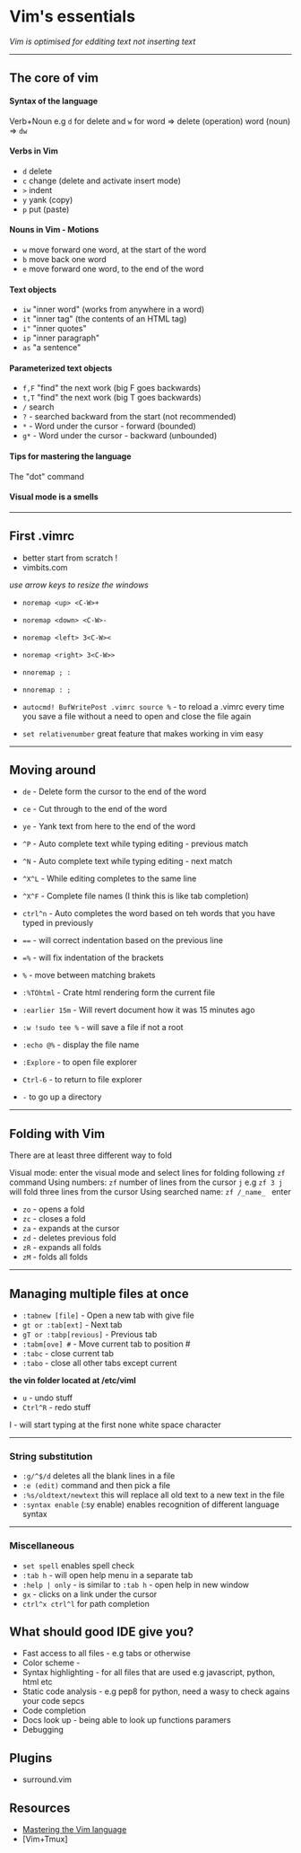 # Vim's essentials 

_Vim is optimised for edditing text not inserting text_

----------------------------------------------------------------------------------------------------

## The core of vim

#### Syntax of the language

Verb+Noun e.g `d` for delete and `w` for word => delete (operation) word (noun) => `dw`

#### Verbs in Vim

- `d` delete
- `c` change (delete and activate insert mode)
- `>` indent
- `y` yank (copy)
- `p` put (paste)

#### Nouns in Vim - Motions

- `w` move forward one word, at the start of the word
- `b` move back one word
- `e` move forward one word, to the end of the word

#### Text objects

- `iw` "inner word" (works from anywhere in a word)
- `it` "inner tag" (the contents of an HTML tag)
- `i"` "inner quotes"
- `ip` "inner paragraph"
- `as` "a sentence"

#### Parameterized text objects

- `f,F` "find" the next work (big F goes backwards)
- `t,T` "find" the next work (big T goes backwards)
- `/` search
- `?` - searched backward from the start (not recommended)
- `*` - Word under the cursor - forward (bounded)
- `g*` - Word under the cursor - backward (unbounded)

#### Tips for mastering the language

The "dot" command

#### Visual mode is a smells

----------------------------------------------------------------------------------------------------

## First .vimrc

- better start from scratch !
- vimbits.com

_use arrow keys to resize the windows_

- `noremap <up> <C-W>+` 
- `noremap <down> <C-W>-`
- `noremap <left> 3<C-W><`
- `noremap <right> 3<C-W>>`

- `nnoremap ; :`
- `nnoremap : ;`

- `autocmd! BufWritePost .vimrc source %` - to reload a .vimrc every time you save a file without a need to open and
close the file again
- `set relativenumber` great feature that makes working in vim easy

----------------------------------------------------------------------------------------------------

## Moving around

- `de` - Delete form the cursor to the end of the word
- `ce` - Cut through to the end of the word
- `ye` - Yank text from here to the end of the word
 
- `^P` - Auto complete text while typing editing - previous match
- `^N` - Auto complete text while typing editing - next match
- `^X^L` - While editing completes to the same line
- `^X^F` - Complete file names (I think this is like tab completion)
- `ctrl^n` - Auto completes the word based on teh words that you have typed in previously

- `==` - will correct indentation based on the previous line
- `=%` - will fix indentation of the brackets
- `%` - move between matching brakets
 
- `:%TOhtml` - Crate html rendering form the current file
- `:earlier 15m` - Will revert document how it was 15 minutes ago
- `:w !sudo tee %` - will save a file if not a root
 
- `:echo @%` - display the file name
 
- `:Explore` - to open file explorer
- `Ctrl-6` - to return to file explorer
- `-` to go up a directory

----------------------------------------------------------------------------------------------------

## Folding with Vim

There are at least three different way to fold

Visual mode: enter the visual mode and select lines for folding following `zf` command
Using numbers: `zf` number of lines from the cursor `j` e.g `zf 3 j` will fold three lines from the cursor
Using searched name: `zf /_name_ ` enter

- `zo` - opens a fold
- `zc` - closes a fold
- `za` - expands at the cursor
- `zd` - deletes previous fold
- `zR` - expands all folds
- `zM` - folds all folds

----------------------------------------------------------------------------------------------------

## Managing multiple files at once

- `:tabnew [file]` - Open a new tab with give file
- `gt or :tab[ext]` - Next tab
- `gT or :tabp[revious]` - Previous tab
- `:tabm[ove] #` - Move current tab to position #
- `:tabc` - close current tab
- `:tabo` - close all other tabs except current

__the vin folder located at /etc/vimI__

- `u` - undo stuff
- `Ctrl^R` - redo stuff

I - will start typing at the first none white space character 

----------------------------------------------------------------------------------------------------

### String substitution

- `:g/^$/d` deletes all the blank lines in a file
- `:e (edit)` command and then pick a file
- `:%s/oldtext/newtext` this will replace all old text to a new text in the file
- `:syntax enable` (:sy enable) enables recognition of different language syntax

----------------------------------------------------------------------------------------------------

### Miscellaneous

- `set spell` enables spell check
- `:tab h` - will open help menu in a separate tab
- `:help | only` - is similar to `:tab h` - open help in new window
- `gx` - clicks on a link under the cursor
- `ctrl^x ctrl^l` for path completion

## What should good IDE give you?

 - Fast access to all files - e.g tabs or otherwise
 - Color scheme             -  
 - Syntax highlighting      - for all files that are used e.g javascript, python, html etc
 - Static code analysis     - e.g pep8 for python, need a wasy to check agains your code sepcs
 - Code completion         
 - Docs look up             - being able to look up functions paramers 
 - Debugging             

## Plugins

- surround.vim

## Resources

- [Mastering the Vim language](https://www.youtube.com/watch?v=6T5aCzbrd18&index=6&list=WL)
- [Vim+Tmux]
